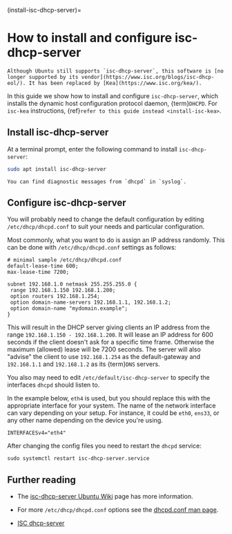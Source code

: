 (install-isc-dhcp-server)=
# How to install and configure isc-dhcp-server

```{note}
Although Ubuntu still supports `isc-dhcp-server`, this software is [no longer supported by its vendor](https://www.isc.org/blogs/isc-dhcp-eol/). It has been replaced by [Kea](https://www.isc.org/kea/).
```

In this guide we show how to install and configure `isc-dhcp-server`, which installs the dynamic host configuration protocol daemon, {term}`DHCPD`. For `isc-kea` instructions, {ref}`refer to this guide instead <install-isc-kea>`.

## Install isc-dhcp-server

At a terminal prompt, enter the following command to install `isc-dhcp-server`:

```bash
sudo apt install isc-dhcp-server
```

```{note}
You can find diagnostic messages from `dhcpd` in `syslog`.
```

## Configure isc-dhcp-server

You will probably need to change the default configuration by editing `/etc/dhcp/dhcpd.conf` to suit your needs and particular configuration.

Most commonly, what you want to do is assign an IP address randomly. This can be done with `/etc/dhcp/dhcpd.conf` settings as follows:

```text
# minimal sample /etc/dhcp/dhcpd.conf
default-lease-time 600;
max-lease-time 7200;
    
subnet 192.168.1.0 netmask 255.255.255.0 {
 range 192.168.1.150 192.168.1.200;
 option routers 192.168.1.254;
 option domain-name-servers 192.168.1.1, 192.168.1.2;
 option domain-name "mydomain.example";
}
```

This will result in the DHCP server giving clients an IP address from the range `192.168.1.150 - 192.168.1.200`. It will lease an IP address for 600 seconds if the client doesn't ask for a specific time frame. Otherwise the maximum (allowed) lease will be 7200 seconds. The server will also "advise" the client to use `192.168.1.254` as the default-gateway and `192.168.1.1` and `192.168.1.2` as its {term}`DNS` servers.

You also may need to edit `/etc/default/isc-dhcp-server` to specify the interfaces `dhcpd` should listen to.

In the example below, `eth4` is used, but you should replace this with the appropriate interface for your system. The name of the network interface can vary depending on your setup. For instance, it could be `eth0`, `ens33`, or any other name depending on the device you're using.

```
INTERFACESv4="eth4"
```

After changing the config files you need to restart the `dhcpd` service:

```
sudo systemctl restart isc-dhcp-server.service
```

## Further reading

- The [isc-dhcp-server Ubuntu Wiki](https://help.ubuntu.com/community/isc-dhcp-server) page has more information.

- For more `/etc/dhcp/dhcpd.conf` options see the [dhcpd.conf man page](https://manpages.ubuntu.com/manpages/focal/en/man5/dhcpd.conf.5.html).

- [ISC dhcp-server](https://www.isc.org/software/dhcp)
